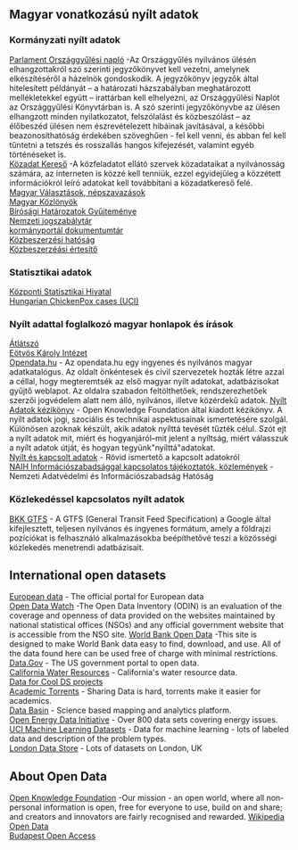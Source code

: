 ## Magyar vonatkozású nyílt adatok

### Kormányzati nyílt adatok

[Parlament Országgyűlési napló](https://www.parlament.hu/orszaggyulesi-naplo)  -Az Országgyűlés nyilvános ülésén elhangzottakról szó szerinti jegyzőkönyvet kell vezetni, amelynek elkészítéséről a házelnök gondoskodik. A jegyzőkönyv jegyzők által hitelesített példányát – a határozati házszabályban meghatározott mellékletekkel együtt – irattárban kell elhelyezni, az Országgyűlési Naplót az Országgyűlési Könyvtárban is.
A szó szerinti jegyzőkönyvbe az ülésen elhangzott minden nyilatkozatot, felszólalást és közbeszólást – az élőbeszéd ülésen nem észrevételezett hibáinak javításával, a későbbi beazonosíthatóság érdekében szöveghűen - fel kell venni, és abban fel kell tűntetni a tetszés és rosszallás hangos kifejezését, valamint egyéb történéseket is.  
[Közadat Kereső](https://kozadat.hu/kereso/)  -A közfeladatot ellátó szervek közadataikat a nyilvánosság számára, az interneten is közzé kell tenniük, ezzel egyidejűleg a közzétett információkról leíró adatokat kell továbbítani a közadatkereső felé.  
[Magyar Választások, népszavazások](https://www.valasztas.hu/valasztasok-szavazasok)  
[Magyar Közlönyök](http://kozlonyok.hu/kozlonyok/valaszt.htm)  
[Bírósági Határozatok Gyűjteménye](https://birosag.hu/birosagi-hatarozatok-gyujtemenye)  
[Nemzeti jogszabálytár](https://njt.hu/)  
[kormányportál dokumentumtár](https://kormany.hu/dokumentumtar)  
[Közbeszerzési hatóság](https://www.kozbeszerzes.hu/)  
[Közbeszerzéási értesítő](https://www.kozbeszerzes.hu/ertesito/)  

### Statisztikai adatok  
[Központi Statisztikai Hivatal](http://www.ksh.hu/)  
[Hungarian ChickenPox cases (UCI)](https://archive.ics.uci.edu/ml/datasets/Hungarian+Chickenpox+Cases)   

### Nyílt adattal foglalkozó magyar honlapok és írások
[Átlátszó](https://atlatszo.hu/)  
[Eötvös Károly Intézet](http://www.ekint.org/tevekenyseg/az-allam-atlathatosaga-informacioszabadsag)  
[Opendata.hu](http://opendata.hu/)  - Az opendata.hu egy ingyenes és nyilvános magyar adatkatalógus. Az oldalt önkéntesek és civil szervezetek hozták létre azzal a céllal, hogy megteremtsék az első magyar nyílt adatokat, adatbázisokat gyűjtő weblapot. Az oldalra szabadon feltölthetőek, rendszerezhetőek szerzői jogvédelem alatt nem álló, nyilvános, illetve közérdekű adatok.
[Nyílt Adatok kézikönyv](http://www.w3c.hu/forditasok/Open-Data-Handbook/OpenDataHandbook_hu.pdf)  - Open Knowledge Foundation által kiadott kézikönyv. A nyílt adatok jogi, szociális és technikai aspektusainak ismertetésére szolgál.  Különösen azoknak készült, akik adatok nyílttá tevését tűzték célul. Szót ejt a nyílt adatok mit, miért és hogyanjáról–mit jelent a nyíltság, miért válasszuk a nyílt adatok útját, és hogyan tegyünk"nyílttá"adatokat.  
[Nyílt és kapcsolt adatok](https://tudomany.idea.unideb.hu/hu/node/222)  - Rövid ismertető a kapcsolt adatokról  
[NAIH Információszabadsággal kapcsolatos tájékoztatók, közlemények](https://www.naih.hu/dontesek-informacioszabadsag-tajekoztatok-kozlemenyek)  - Nemzeti Adatvédelmi és Információszabadság Hatóság

### Közlekedéssel kapcsolatos nyílt adatok
[BKK GTFS](https://bkk.hu/apps/gtfs/) - A GTFS (General Transit Feed Specification) a Google által kifejlesztett, teljesen nyilvános és ingyenes formátum, amely a földrajzi pozíciókat is felhasználó alkalmazásokba beépíthetővé teszi a közösségi közlekedés menetrendi adatbázisait.  

## International open datasets   

[European data](https://data.europa.eu/en)   -  The official portal for European data  
[Open Data Watch](https://odin.opendatawatch.com/Report/countryProfileUpdated/HUN?year=2020)  -The Open Data Inventory (ODIN) is an evaluation of the coverage and openness of data provided on the websites maintained by national statistical offices (NSOs) and any official government website that is accessible from the NSO site. 
[World Bank Open Data](https://data.worldbank.org/)  -This site is designed to make World Bank data easy to find, download, and use. All of the data found here can be used free of charge with minimal restrictions.  
[Data.Gov](https://www.data.gov/) - The US government portal to open data.  
[California Water Resources](http://www.water.ca.gov/data_home.cfm) - California's water resource data.  
[Data for Cool DS projects](http://101.datascience.community/2014/10/17/data-sources-for-cool-data-science-projects-part-1-guest-post/)    
[Academic Torrents](http://academictorrents.com/) - Sharing Data is hard, torrents make it easier for academics.  
[Data Basin](http://databasin.org/) - Science based mapping and analytics platform.  
[Open Energy Data Initiative](http://en.openei.org/wiki/Main_Page) - Over 800 data sets covering energy issues.  
[UCI Machine Learning Datasets](https://archive.ics.uci.edu/ml/datasets.html) - Data for machine learning - lots of labeled data and description of the problem types.  
[London Data Store](http://data.london.gov.uk/) - Lots of datasets on London, UK  

## About Open Data
[Open Knowledge Foundation](https://okfn.org/about/) -Our mission - an open world, where all non-personal information is open, free for everyone to use, build on and share; and creators and innovators are fairly recognised and rewarded.
[Wikipedia Open Data](https://en.wikipedia.org/wiki/Open_data)  
[Budapest Open Access](https://en.wikipedia.org/wiki/Budapest_Open_Access_Initiative)  
